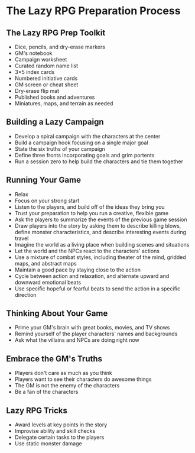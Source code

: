 # The Lazy RPG Preparation Process

## The Lazy RPG Prep Toolkit

*   Dice, pencils, and dry-erase markers
*   GM's notebook
*   Campaign worksheet
*   Curated random name list
*   3×5 index cards
*   Numbered initiative cards
*   GM screen or cheat sheet
*   Dry-erase flip mat
*   Published books and adventures
*   Miniatures, maps, and terrain as needed

## Building a Lazy Campaign

*   Develop a spiral campaign with the characters at the center
*   Build a campaign hook focusing on a single major goal
*   State the six truths of your campaign
*   Define three fronts incorporating goals and grim portents
*   Run a session zero to help build the characters and tie them together

## Running Your Game

*   Relax
*   Focus on your strong start
*   Listen to the players, and build off of the ideas they bring you
*   Trust your preparation to help you run a creative, flexible game
*   Ask the players to summarize the events of the previous game session
*   Draw players into the story by asking them to describe killing blows, define monster characteristics, and describe interesting events during travel
*   Imagine the world as a living place when building scenes and situations
*   Let the world and the NPCs react to the characters' actions
*   Use a mixture of combat styles, including theater of the mind, gridded maps, and abstract maps
*   Maintain a good pace by staying close to the action
*   Cycle between action and relaxation, and alternate upward and downward emotional beats
*   Use specific hopeful or fearful beats to send the action in a specific direction

## Thinking About Your Game

*   Prime your GM's brain with great books, movies, and TV shows
*   Remind yourself of the player characters' names and backgrounds
*   Ask what the villains and NPCs are doing right now

## Embrace the GM's Truths

*   Players don't care as much as you think
*   Players want to see their characters do awesome things
*   The GM is not the enemy of the characters
*   Be a fan of the characters

## Lazy RPG Tricks

*   Award levels at key points in the story
*   Improvise ability and skill checks
*   Delegate certain tasks to the players
*   Use static monster damage
